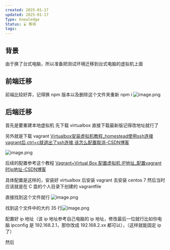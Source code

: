 ```yaml
---
created: 2025-01-17
updated: 2025-01-17
Type: knowledge
Status: ⌛️ 等待
tags:
---
```

## 背景
由于换了台式电脑，所以准备把测试环境迁移到台式电脑的虚拟机上面

## 前端迁移

前端比较好弄，记得换 npm 版本以及删除这个文件夹重新 npm i ![image.png](https://obsidian-pic-1317906728.cos.ap-nanjing.myqcloud.com/obsidian/20250117184315.png)


## 后端迁移

首先是要重建本地虚拟机
先下载 virtualbox 直接下载最新版记得改地址就行了

另外就是下载 vagrant [Virtualbox安装虚拟机教程\_homestead使用ssh连接vagrant后,ctrl+c就退出了ssh连接,该怎么配置取消-CSDN博客](https://blog.csdn.net/qq_44074697/article/details/118544758)

![image.png](https://obsidian-pic-1317906728.cos.ap-nanjing.myqcloud.com/obsidian/20250117192608.png)

后续的配置参考这个教程
[Vagrant+Virtual Box 配置虚拟机 IP地址\_配置vagrant时ip地址-CSDN博客](https://blog.csdn.net/itorly/article/details/121221086)

具体配置是这样的，安装好 virtualbox 后安装 vagrant 去安装 centos 7
然后当时应该就是在 C 盘的个人目录下创建的 vagrantfile

直接找到这个文件就行 ![image.png](https://obsidian-pic-1317906728.cos.ap-nanjing.myqcloud.com/obsidian/20250117200914.png)


找到这个文件中的大约 35 行![image.png](https://obsidian-pic-1317906728.cos.ap-nanjing.myqcloud.com/obsidian/20250117200942.png)

配置好 ip 地址（该 ip 地址参考自己电脑的 ip 地址，修改最后一位就行比如你电脑 ipconfig 是 192.168.2.1，那你改成 192.168.2.xx 都可以），（这样就能固定 ip 了）

然后
```
```